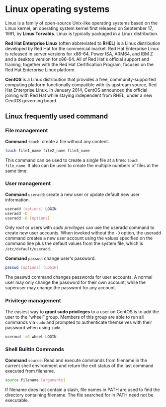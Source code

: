 # Linux operating systems
Linux is a family of open-source Unix-like operating systems based on the Linux kernel, an operating system kernel first released on September 17, 1991, by **Linus Torvalds**.
Linux is typically packaged in a Linux distribution.

**Red Hat Enterprise Linux** (often abbreviated to **RHEL**) is a Linux distribution developed by Red Hat for the commercial market.
Red Hat Enterprise Linux is released in server versions for x86-64, Power ISA, ARM64, and IBM Z and a desktop version for x86-64.
All of Red Hat's official support and training, together with the Red Hat Certification Program, focuses on the Red Hat Enterprise Linux platform.

**CentOS** is a Linux distribution that provides a free, community-supported computing platform functionally compatible with its upstream source, Red Hat Enterprise Linux.
In January 2014, CentOS announced the official joining with Red Hat while staying independent from RHEL, under a new CentOS governing board.

## Linux frequently used command

### File management

**Command** `touch`: create a file without any content.

```bash
touch file1_name file2_name file3_name 
```

This command can be used to create a single file at a time: `touch file_name`.
It also can be used to create the multiple numbers of files at the same time:

### User management

**Command** `useradd`: create a new user or update default new user information.

```bash
useradd [options] LOGIN
useradd -D
useradd -D [options]
```

Only *root* or users with *sudo privileges* can use the useradd command to create new user accounts.
When invoked without the `-D` option, the useradd command creates a new user account using the values specified on the command line plus the default values from the system file, which is `/etc/default/useradd`.

**Command** `passwd`: change user's password.

```bash
passwd [options] [LOGIN]
```

The passwd command changes passwords for user accounts. A normal user may only change the password for their own account, while the superuser may change the password for any account.

### Privilege management

The easiest way to **grant sudo privileges** to a user on CentOS is to add the user to the “wheel” group.
Members of this group are able to run all commands via `sudo` and prompted to authenticate themselves with their password when using `sudo`.

```bash
usermod -aG wheel LOGIN
```

### Shell Builtin Commands

**Command** `source`: Read and execute commands from filename in the current shell environment and return the exit status of the last command executed from filename.

```bash
source filename [arguments]
```

If filename does not contain a slash, file names in PATH are used to find the directory containing filename.
The file searched for in PATH need not be executable.
